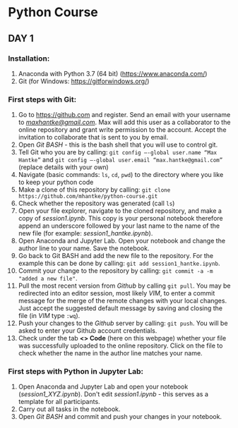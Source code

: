 # Python Course

## DAY 1

### Installation:

1) Anaconda with Python 3.7 (64 bit) (https://www.anaconda.com/)
2) Git (for Windows: https://gitforwindows.org/)

### First steps with Git:

1) Go to https://github.com and register. Send an email with your username to *maxhantke@gmail.com*. Max will add this user as a collaborator to the online repository and grant write permission to the account. Accept the invitation to collaborate that is sent to you by email.
2) Open *Git BASH* - this is the bash shell that you will use to control git.
3) Tell Git who you are by calling: ``git config —-global user.name “Max Hantke”`` and ``git config —-global user.email “max.hantke@gmail.com”`` (replace details with your own)
4) Navigate (basic commands: ``ls``, ``cd``, ``pwd``) to the directory where you like to keep your python code
5) Make a clone of this repository by calling: ``git clone https://github.com/mhantke/python-course.git``
6) Check whether the repository was generated (call ``ls``)
7) Open your file explorer, navigate to the cloned repository, and make a copy of *session1.ipynb*. This copy is your personal notebook therefore append an underscore followed by your last name to the name of the new file (for example: *session1_hantke.ipynb*).
9) Open Anaconda and Jupyter Lab. Open your notebook and change the author line to your name. Save the notebook.
10) Go back to Git BASH and add the new file to the repository. For the example this can be done by calling: ``git add session1_hantke.ipynb``.
11) Commit your change to the repository by calling: ``git commit -a -m "added a new file"``.
12) Pull the most recent version from *Github* by calling ``git pull``. You may be redirected into an editor session, most likely *VIM*, to enter a commit message for the merge of the remote changes with your local changes. Just accept the suggested default message by saving and closing the file (in *VIM* type ``:wq``).
13) Push your changes to the *Github* server by calling: ``git push``. You will be asked to enter your Github account credentials.
14) Check under the tab **<> Code** (here on this webpage) whether your file was successfully uploaded to the online repository. Click on the file to check whether the name in the author line matches your name.

### First steps with Python in Jupyter Lab:

1) Open Anaconda and Jupyter Lab and open your notebook (*session1_XYZ.ipynb*). Don't edit *session1.ipynb* - this serves as a template for all participants. 
2) Carry out all tasks in the notebook.
3) Open *Git BASH* and commit and push your changes in your notebook.

